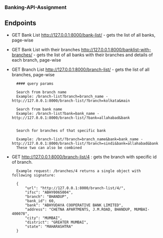 ### Banking-API-Assignment
## Endpoints

* GET Bank List http://127.0.0.1:8000/bank-list/ - gets the list of all banks, page-wise

* GET Bank List with their branches http://127.0.0.1:8000/banklist-with-branches/ - gets the list of all banks with their branches and details of each branch, page-wise

* GET Branch List http://127.0.0.1:8000/branch-list/ - gets the list of all branches, page-wise

        #### query params

        Search from branch name 
        Example: /branch-list?branch=branch_name - http://127.0.0.1:8000/branch-list/?branch=kolkata&main

        Search from bank name 
        Example: /branch-list?bank=bank_name - http://127.0.0.1:8000/branch-list/?bank=allahabad&bank
    

        Search for branches of that specific bank

        Example: /branch-list/?branch=branch_name&bank=bank_name - http://127.0.0.1:8000/branch-list/?branch=sindi&bank=allahabad&bank 
        These two can also be combined 

* GET http://127.0.0.1:8000/branch-list/4 : gets the branch with specific id of branch.

        Example request: /branches/4 returns a single object with following signature:

        {
            "url": "http://127.0.0.1:8000/branch-list/4/",
            "ifsc": "ABHY0065004",
            "branch": "BHANDUP",
            "bank_id": 60,
            "bank": "ABHYUDAYA COOPERATIVE BANK LIMITED",
            "address": "CHETNA APARTMENTS, J.M.ROAD, BHANDUP, MUMBAI-400078",
            "city": "MUMBAI",
            "district": "GREATER MUMBAI",
            "state": "MAHARASHTRA"
        }